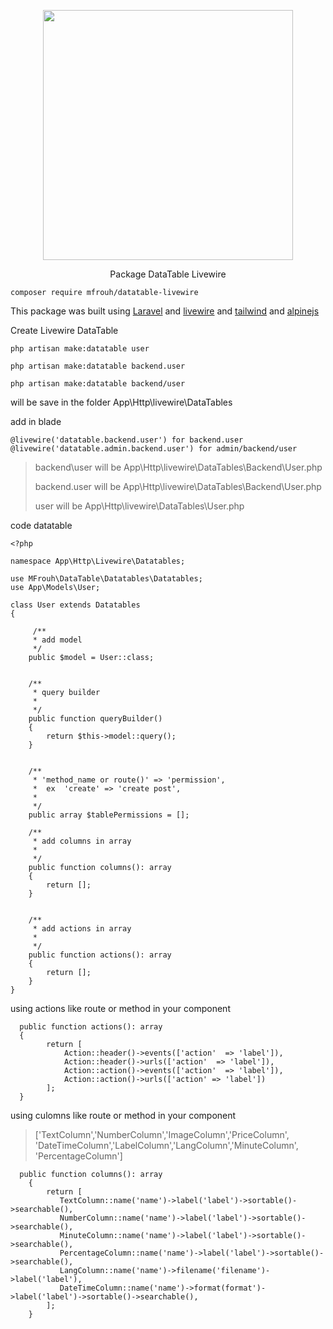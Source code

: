 <p align="center"><a href="https://laravel.com" target="_blank"><img src="https://raw.githubusercontent.com/laravel/art/master/logo-lockup/5%20SVG/2%20CMYK/1%20Full%20Color/laravel-logolockup-cmyk-red.svg" width="400"></a></p>

<p align="center" >Package DataTable Livewire </p>

```
composer require mfrouh/datatable-livewire
```

This package was built using
[Laravel](https://laravel.com)
and [livewire](https://laravel-livewire.com)
and [tailwind](https://tailwindcss.com)
and [alpinejs](https://github.com/alpinejs/alpine)

Create Livewire DataTable

```
php artisan make:datatable user
```

```
php artisan make:datatable backend.user
```

```
php artisan make:datatable backend/user
```

will be save in the folder App\Http\livewire\DataTables

add in blade

```
@livewire('datatable.backend.user') for backend.user
@livewire('datatable.admin.backend.user') for admin/backend/user
```

> backend\user will be App\Http\livewire\DataTables\Backend\User.php
>
> backend.user will be App\Http\livewire\DataTables\Backend\User.php
>
> user will be App\Http\livewire\DataTables\User.php

code datatable

```
<?php

namespace App\Http\Livewire\Datatables;

use MFrouh\DataTable\Datatables\Datatables;
use App\Models\User;

class User extends Datatables
{

     /**
     * add model
     */
    public $model = User::class;


    /**
     * query builder
     *
     */
    public function queryBuilder()
    {
        return $this->model::query();
    }


    /**
     * 'method_name or route()' => 'permission',
     *  ex  'create' => 'create post',
     *
     */
    public array $tablePermissions = [];

    /**
     * add columns in array
     *
     */
    public function columns(): array
    {
        return [];
    }


    /**
     * add actions in array
     *
     */
    public function actions(): array
    {
        return [];
    }
}
```

using actions like route or method in your component

```
  public function actions(): array
  {
        return [
            Action::header()->events(['action'  => 'label']),
            Action::header()->urls(['action'  => 'label']),
            Action::action()->events(['action'  => 'label']),
            Action::action()->urls(['action' => 'label'])
        ];
  }
```

using culomns like route or method in your component

>['TextColumn','NumberColumn','ImageColumn','PriceColumn',
>'DateTimeColumn','LabelColumn','LangColumn','MinuteColumn',
>'PercentageColumn']

```
  public function columns(): array
    {
        return [
           TextColumn::name('name')->label('label')->sortable()->searchable(),
           NumberColumn::name('name')->label('label')->sortable()->searchable(),
           MinuteColumn::name('name')->label('label')->sortable()->searchable(),
           PercentageColumn::name('name')->label('label')->sortable()->searchable(),
           LangColumn::name('name')->filename('filename')->label('label'),
           DateTimeColumn::name('name')->format(format')->label('label')->sortable()->searchable(),
        ];
    }
```
